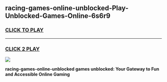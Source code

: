 
## racing-games-online-unblocked-Play-Unblocked-Games-Online-6s6r9
<h3>
<a href="https://premium76.site?title=racing-games-online-unblocked&ref=24A">CLICK TO PLAY</a></h3>
<hr>

<h3>
<a href="https://premium76.site?title=racing-games-online-unblocked&ref=24A">CLICK 2 PLAY</a>
  
</h3>

<a href="https://premium76.site?title=racing-games-online-unblocked&ref=24A"><img src="https://clearcache.store/games.png"></a>


**racing-games-online-unblocked games unblocked: Your Gateway to Fun and Accessible Online Gaming**
